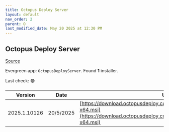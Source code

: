 ```yaml
---
title: Octopus Deploy Server
layout: default
nav_order: 2
parent: O
last_modified_date: May 20 2025 at 12:30 PM
---
```


## Octopus Deploy Server

[Source](https://octopus.com/)

Evergreen app: `OctopusDeployServer`. Found **1** installer.

Last check: 🟢

| Version      | Date      | URI                                                                                                                                                |
| ------------ | --------- | -------------------------------------------------------------------------------------------------------------------------------------------------- |
| 2025.1.10126 | 20/5/2025 | [https://download.octopusdeploy.com/octopus/Octopus.2025.1.10126-x64.msi](https://download.octopusdeploy.com/octopus/Octopus.2025.1.10126-x64.msi) |
